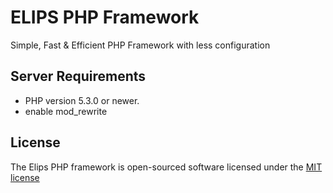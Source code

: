 # ELIPS PHP Framework

Simple, Fast &amp; Efficient PHP Framework with less configuration

Server Requirements
-------------------

- PHP version 5.3.0 or newer.
- enable mod_rewrite

License
-------

The Elips PHP framework is open-sourced software licensed under the [MIT license](http://opensource.org/licenses/MIT)
